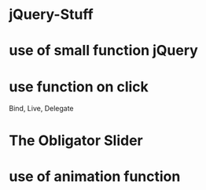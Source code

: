 # jQuery-Stuff
# use of small function jQuery
# use function on click 
  Bind, Live, Delegate
# The Obligator Slider
# use of animation function
